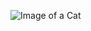 ![Image of a Cat](https://www.google.com/url?sa=i&url=https%3A%2F%2Fwww.mcgill.ca%2Foss%2Farticle%2Fgeneral-science%2Fshould-i-attach-bell-my-cats-collar&psig=AOvVaw1wrpL1z2f2R3qWNjS-Ou5a&ust=1611615021831000&source=images&cd=vfe&ved=0CAIQjRxqFwoTCOjXy_rTte4CFQAAAAAdAAAAABAZ)
